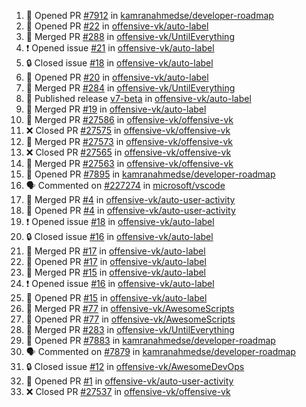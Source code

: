 <!--START_SECTION:activity-->
1. 💪 Opened PR [#7912](https://github.com/kamranahmedse/developer-roadmap/pull/7912) in [kamranahmedse/developer-roadmap](https://github.com/kamranahmedse/developer-roadmap)
2. 💪 Opened PR [#22](https://github.com/offensive-vk/auto-label/pull/22) in [offensive-vk/auto-label](https://github.com/offensive-vk/auto-label)
3. 🎉 Merged PR [#288](https://github.com/offensive-vk/UntilEverything/pull/288) in [offensive-vk/UntilEverything](https://github.com/offensive-vk/UntilEverything)
4. ❗ Opened issue [#21](https://github.com/offensive-vk/auto-label/issues/21) in [offensive-vk/auto-label](https://github.com/offensive-vk/auto-label)
5. 🔒 Closed issue [#18](https://github.com/offensive-vk/auto-label/issues/18) in [offensive-vk/auto-label](https://github.com/offensive-vk/auto-label)
6. 💪 Opened PR [#20](https://github.com/offensive-vk/auto-label/pull/20) in [offensive-vk/auto-label](https://github.com/offensive-vk/auto-label)
7. 🎉 Merged PR [#284](https://github.com/offensive-vk/UntilEverything/pull/284) in [offensive-vk/UntilEverything](https://github.com/offensive-vk/UntilEverything)
8. 🚀 Published release [v7-beta](https://github.com/offensive-vk/auto-label/releases/tag/v7-beta) in [offensive-vk/auto-label](https://github.com/offensive-vk/auto-label)
9. 🎉 Merged PR [#19](https://github.com/offensive-vk/auto-label/pull/19) in [offensive-vk/auto-label](https://github.com/offensive-vk/auto-label)
10. 🎉 Merged PR [#27586](https://github.com/offensive-vk/offensive-vk/pull/27586) in [offensive-vk/offensive-vk](https://github.com/offensive-vk/offensive-vk)
11. ❌ Closed PR [#27575](https://github.com/offensive-vk/offensive-vk/pull/27575) in [offensive-vk/offensive-vk](https://github.com/offensive-vk/offensive-vk)
12. 🎉 Merged PR [#27573](https://github.com/offensive-vk/offensive-vk/pull/27573) in [offensive-vk/offensive-vk](https://github.com/offensive-vk/offensive-vk)
13. ❌ Closed PR [#27565](https://github.com/offensive-vk/offensive-vk/pull/27565) in [offensive-vk/offensive-vk](https://github.com/offensive-vk/offensive-vk)
14. 🎉 Merged PR [#27563](https://github.com/offensive-vk/offensive-vk/pull/27563) in [offensive-vk/offensive-vk](https://github.com/offensive-vk/offensive-vk)
15. 💪 Opened PR [#7895](https://github.com/kamranahmedse/developer-roadmap/pull/7895) in [kamranahmedse/developer-roadmap](https://github.com/kamranahmedse/developer-roadmap)
16. 🗣 Commented on [#227274](https://github.com/microsoft/vscode/issues/227274#issuecomment-2547967316) in [microsoft/vscode](https://github.com/microsoft/vscode)
17. 🎉 Merged PR [#4](https://github.com/offensive-vk/auto-user-activity/pull/4) in [offensive-vk/auto-user-activity](https://github.com/offensive-vk/auto-user-activity)
18. 💪 Opened PR [#4](https://github.com/offensive-vk/auto-user-activity/pull/4) in [offensive-vk/auto-user-activity](https://github.com/offensive-vk/auto-user-activity)
19. ❗ Opened issue [#18](https://github.com/offensive-vk/auto-label/issues/18) in [offensive-vk/auto-label](https://github.com/offensive-vk/auto-label)
20. 🔒 Closed issue [#16](https://github.com/offensive-vk/auto-label/issues/16) in [offensive-vk/auto-label](https://github.com/offensive-vk/auto-label)
21. 🎉 Merged PR [#17](https://github.com/offensive-vk/auto-label/pull/17) in [offensive-vk/auto-label](https://github.com/offensive-vk/auto-label)
22. 💪 Opened PR [#17](https://github.com/offensive-vk/auto-label/pull/17) in [offensive-vk/auto-label](https://github.com/offensive-vk/auto-label)
23. 🎉 Merged PR [#15](https://github.com/offensive-vk/auto-label/pull/15) in [offensive-vk/auto-label](https://github.com/offensive-vk/auto-label)
24. ❗ Opened issue [#16](https://github.com/offensive-vk/auto-label/issues/16) in [offensive-vk/auto-label](https://github.com/offensive-vk/auto-label)
25. 💪 Opened PR [#15](https://github.com/offensive-vk/auto-label/pull/15) in [offensive-vk/auto-label](https://github.com/offensive-vk/auto-label)
26. 🎉 Merged PR [#77](https://github.com/offensive-vk/AwesomeScripts/pull/77) in [offensive-vk/AwesomeScripts](https://github.com/offensive-vk/AwesomeScripts)
27. 💪 Opened PR [#77](https://github.com/offensive-vk/AwesomeScripts/pull/77) in [offensive-vk/AwesomeScripts](https://github.com/offensive-vk/AwesomeScripts)
28. 🎉 Merged PR [#283](https://github.com/offensive-vk/UntilEverything/pull/283) in [offensive-vk/UntilEverything](https://github.com/offensive-vk/UntilEverything)
29. 💪 Opened PR [#7883](https://github.com/kamranahmedse/developer-roadmap/pull/7883) in [kamranahmedse/developer-roadmap](https://github.com/kamranahmedse/developer-roadmap)
30. 🗣 Commented on [#7879](https://github.com/kamranahmedse/developer-roadmap/pull/7879#issuecomment-2543019254) in [kamranahmedse/developer-roadmap](https://github.com/kamranahmedse/developer-roadmap)
31. 🔒 Closed issue [#12](https://github.com/offensive-vk/AwesomeDevOps/issues/12) in [offensive-vk/AwesomeDevOps](https://github.com/offensive-vk/AwesomeDevOps)
32. 💪 Opened PR [#1](https://github.com/offensive-vk/auto-user-activity/pull/1) in [offensive-vk/auto-user-activity](https://github.com/offensive-vk/auto-user-activity)
33. ❌ Closed PR [#27537](https://github.com/offensive-vk/offensive-vk/pull/27537) in [offensive-vk/offensive-vk](https://github.com/offensive-vk/offensive-vk)
<!--END_SECTION:activity-->
